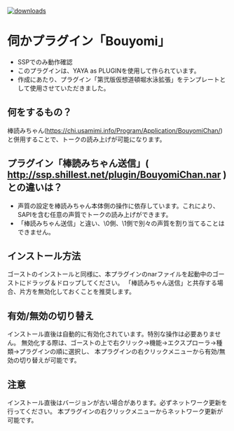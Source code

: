 
[![downloads](https://img.shields.io/github/downloads/apxxxxxxe/Bouyomi/total?color=blue)](https://github.com/apxxxxxxe/Bouyomi/releases)

# 伺かプラグイン「Bouyomi」

- SSPでのみ動作確認
- このプラグインは、YAYA as PLUGINを使用して作られています。
- 作成にあたり、プラグイン「第弐版仮想道頓堀水泳拡張」をテンプレートとして使用させていただきました。

## 何をするもの？
棒読みちゃん(https://chi.usamimi.info/Program/Application/BouyomiChan/)
と併用することで、トークの読み上げが可能になります。

## プラグイン「棒読みちゃん送信」( http://ssp.shillest.net/plugin/BouyomiChan.nar )との違いは？
- 声質の設定を棒読みちゃん本体側の操作に依存しています。これにより、SAPIを含む任意の声質でトークの読み上げができます。
- 「棒読みちゃん送信」と違い、\0側、\1側で別々の声質を割り当てることはできません。

## インストール方法
ゴーストのインストールと同様に、本プラグインのnarファイルを起動中のゴーストにドラッグ＆ドロップしてください。
「棒読みちゃん送信」と共存する場合、片方を無効化しておくことを推奨します。

## 有効/無効の切り替え
インストール直後は自動的に有効化されています。特別な操作は必要ありません。
無効化する際は、ゴーストの上で右クリック→機能→エクスプローラ→種類→プラグインの順に選択し、
本プラグインの右クリックメニューから有効/無効の切り替えが可能です。

## 注意
インストール直後はバージョンが古い場合があります。必ずネットワーク更新を行ってください。
本プラグインの右クリックメニューからネットワーク更新が可能です。
